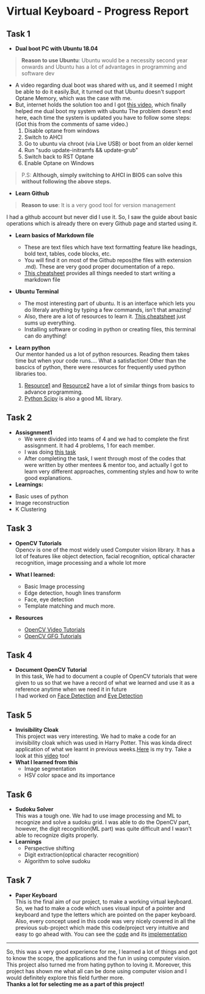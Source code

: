 # Virtual Keyboard - Progress Report

## Task 1
* **Dual boot PC with Ubuntu 18.04**
> **Reason to use Ubuntu**: Ubuntu would be a necessity second year onwards and Ubuntu has a lot of advantages in programming and software dev  

  - A video regarding dual boot was shared with us, and it seemed I might be able to do it easily.But, it turned out that Ubuntu doesn't support Optane Memory, which was the case with me.
  - But, internet holds the solution too and I got [this video](https://youtu.be/2uXgbF3P2F8), which finally helped me dual boot my system with ubuntu
The problem doesn't end here, each time the system is updated you have to follow some steps:  
(Got this from the comments of same video.)  
      1. Disable optane from windows  
      2. Switch to AHCI  
      3. Go to ubuntu via chroot (via Live USB) or boot from an older kernel  
      4. Run "sudo update-initramfs && update-grub"  
      5. Switch back to RST Optane  
      6. Enable Optane on Windows  

> P.S: **Although, simply switching to AHCI in BIOS can solve this without following the above steps.**

* **Learn Github**  
> **Reason to use**: It is a very good tool for version management   

I had a github account but never did I use it. So, I saw the guide about basic operations which is already there on every Github page and started using it.

* **Learn basics of Markdown file**
    - These are text files which have text formatting feature like headings, bold text, tables, code blocks, etc.
    - You will find it on most of the Github repos(the files with extension .md). These are very good proper documentation of a repo.
    - [This cheatsheet](https://github.com/adam-p/markdown-here/wiki/Markdown-Cheatsheet) provides all things needed to start writing a markdown file

* **Ubuntu Terminal**
    - The most interesting part of ubuntu. It is an interface which lets you do literaly anything by typing a few commands, isn't that amazing!
    - Also, there are a lot of resources to learn it. [This cheatsheet](https://github.com/iamshm/Linux-Unix-Commands/blob/master/Commands.md) just sums up everything.
    - Installing software or coding in python or creating files, this terminal can do anything!

* **Learn python**  
Our mentor handed us a lot of python resources. Reading them takes time but when your code runs.... What a satisfaction!
Other than the bascics of python, there were resources for frequently used python libraries too.
    1. [Resource1](https://docs.python.org/3/tutorial/) and [Resource2](https://www.learnpython.org/) have a lot of similar things from basics to advance programming.
    2. [Python Scipy](https://scipy-lectures.org/) is also a good ML library.

## Task 2
* **Assisgnment1**  
    - We were divided into teams of 4 and we had to complete the first assisgnment. It had 4 problems, 1 for each member.
    - I was doing [this task](https://github.com/MananKGarg/SOC_20_Virtual_Keyboard/blob/master/Assignment%201/Team%206/AkshatVira_Problem_2.py)
    - After completing the task, I went through most of the codes that were written by other mentees & mentor too, and actually I got to learn very different approaches, commenting styles and how to write good explanations.  
* **Learnings:**
- Basic uses of python
- Image reconstruction
- K Clustering


## Task 3
* **OpenCV Tutorials**  
Opencv is one of the most widely used Computer vision library. It has a lot of features like object detection, facial recognition, optical character recognition, image processing and a whole lot more  
* **What I learned:**
    - Basic Image processing
    - Edge detection, hough lines transform
    - Face, eye detection
    - Template matching
and much more.  

* **Resources**
    - [OpenCV Video Tutorials](https://www.youtube.com/watch?v=kdLM6AOd2vc&list=PLS1QulWo1RIa7D1O6skqDQ-JZ1GGHKK-K)
    - [OpenCV GFG Tutorials](https://www.geeksforgeeks.org/opencv-python-tutorial/)  


## Task 4
* **Document OpenCV Tutorial**  
In this task, We had to document a couple of OpenCV tutorials that were given to us so that we have a record of what we learned and use it as a reference anytime when we need it in future  
I had worked on [Face Detection](https://github.com/MananKGarg/SOC_20_Virtual_Keyboard/blob/master/SoC_OpenCV-master/35.%20(Akshat)%20Face%20Detection%20using%20Haar%20Cascade%20Classifiers.md) and [Eye Detection](https://github.com/MananKGarg/SOC_20_Virtual_Keyboard/blob/master/SoC_OpenCV-master/36.%20(Akshat)%20Eye%20Detection%20Haar%20Feature%20based%20Cascade%20Classifiers.md)

## Task 5
* **Invisibility Cloak**  
This project was very interesting. We had to make a code for an invisibility cloak which was used in Harry Potter. This was kinda direct application of what we learnt in previous weeks.[Here](https://github.com/MananKGarg/SOC_20_Virtual_Keyboard/blob/master/Invisibility%20Cloak/Akshat.md) is my try. Take a look at this [video](https://drive.google.com/drive/folders/1TfShKmjxdlR3CUne1xtNW6aYwMUwHq8C?usp=sharing) too!  
* **What I learned from this**
    - Image segmentation
    - HSV color space and its importance


## Task 6
* **Sudoku Solver**  
This was a tough one. We had to use image processing and ML to recognize and solve a sudoku grid. I was able to do the OpenCV part, however, the digit recognition(ML part) was quite difficult and I wasn't able to recognize digits properly.  
* **Learnings**
    - Perspective shifting
    - Digit extraction(optical character recognition)
    - Algorithm to solve sudoku

## Task 7
* **Paper Keyboard**  
This is the final aim of our project, to make a working virtual keyboard. So, we had to make a code which uses visual input of a pointer and keyboard and type the letters which are pointed on the paper keyboard. Also, every concept used in this code was very nicely covered in all the previous sub-project which made this code/project very intuitive and easy to go ahead with.
You can see the [code](https://github.com/MananKGarg/SOC_20_Virtual_Keyboard/blob/master/Paper%20Keyboard/Akshat.md) and its [implementation](https://drive.google.com/drive/folders/1TfShKmjxdlR3CUne1xtNW6aYwMUwHq8C?usp=sharing)  

------------  

So, this was a very good experience for me, I learned a lot of things and got to know the scope, the applications and the fun in using computer vision. This project also turned me from hating python to loving it. Moreover, this project has shown me what all can be done using computer vision and I would definitely explore this field further more.  
**Thanks a lot for selecting me as a part of this project!**
